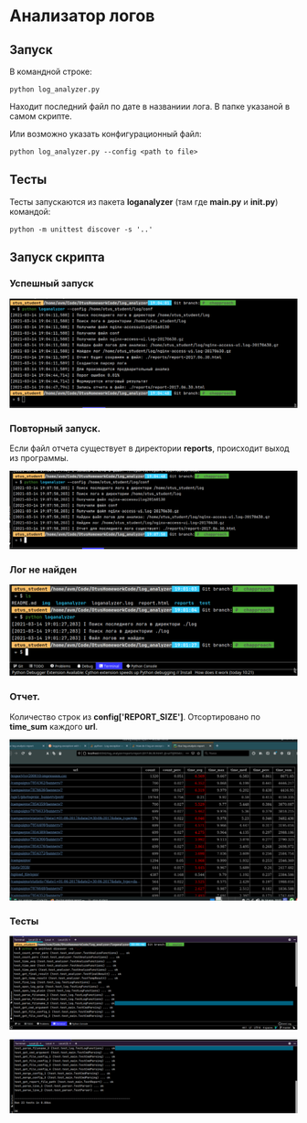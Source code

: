 # Анализатор логов

## Запуск

В командной строке:

    python log_analyzer.py
 
Находит последний файл по дате в названиии лога. В папке указаной в самом скрипте.

Или возможно указать конфигурационный файл:

    python log_analyzer.py --config <path to file>

## Тесты

Тесты запускаются из пакета **loganalyzer** (там где **__main__.py** и **__init__.py**) командой:

    python -m unittest discover -s '..'

## Запуск скрипта

### Успешный запуск


![Успешный запуск с указанием конфига](./img/UserConfigSuccessfulRun.png)


### Повторный запуск.

Если файл отчета существует в директории **reports**, происходит выход из программы.


![Повторный запуск](./img/SecondTimeForExcsistingFile.png)
### Лог не найден 


![Не найден лог](./img/Log_Not_Found.png)

### Отчет.

Количество строк из **config['REPORT_SIZE']**. Отсортировано по **time_sum** каждого **url**.


![Отчет](./img/report.png)

### Тесты 

![Тесты](./img/Test1.png)


![Тесты](./img/Test2.png)
